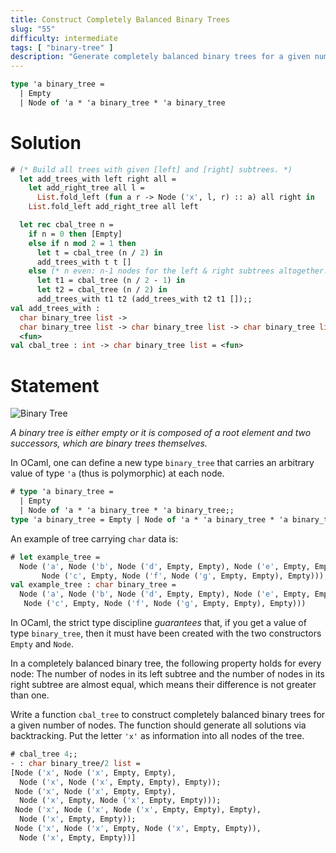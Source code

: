 ```yaml
---
title: Construct Completely Balanced Binary Trees
slug: "55"
difficulty: intermediate
tags: [ "binary-tree" ]
description: "Generate completely balanced binary trees for a given number of nodes using the cbal_tree function."
---
```


```ocaml
type 'a binary_tree =
  | Empty
  | Node of 'a * 'a binary_tree * 'a binary_tree
```

# Solution

```ocaml
# (* Build all trees with given [left] and [right] subtrees. *)
  let add_trees_with left right all =
    let add_right_tree all l =
      List.fold_left (fun a r -> Node ('x', l, r) :: a) all right in
    List.fold_left add_right_tree all left

  let rec cbal_tree n =
    if n = 0 then [Empty]
    else if n mod 2 = 1 then
      let t = cbal_tree (n / 2) in
      add_trees_with t t []
    else (* n even: n-1 nodes for the left & right subtrees altogether. *)
      let t1 = cbal_tree (n / 2 - 1) in
      let t2 = cbal_tree (n / 2) in
      add_trees_with t1 t2 (add_trees_with t2 t1 []);;
val add_trees_with :
  char binary_tree list ->
  char binary_tree list -> char binary_tree list -> char binary_tree list =
  <fun>
val cbal_tree : int -> char binary_tree list = <fun>
```

# Statement

![Binary Tree](/media/problems/binary-tree.gif)

*A binary tree is either empty or it is composed of a root element and
two successors, which are binary trees themselves.*

In OCaml, one can define a new type `binary_tree` that carries an
arbitrary value of type `'a` (thus is polymorphic) at each node.

```ocaml
# type 'a binary_tree =
  | Empty
  | Node of 'a * 'a binary_tree * 'a binary_tree;;
type 'a binary_tree = Empty | Node of 'a * 'a binary_tree * 'a binary_tree
```

An example of tree carrying `char` data is:

```ocaml
# let example_tree =
  Node ('a', Node ('b', Node ('d', Empty, Empty), Node ('e', Empty, Empty)),
       Node ('c', Empty, Node ('f', Node ('g', Empty, Empty), Empty)));;
val example_tree : char binary_tree =
  Node ('a', Node ('b', Node ('d', Empty, Empty), Node ('e', Empty, Empty)),
   Node ('c', Empty, Node ('f', Node ('g', Empty, Empty), Empty)))
```

In OCaml, the strict type discipline *guarantees* that, if you get a
value of type `binary_tree`, then it must have been created with the two
constructors `Empty` and `Node`.

In a completely balanced binary tree, the following property holds for
every node: The number of nodes in its left subtree and the number of
nodes in its right subtree are almost equal, which means their
difference is not greater than one.

Write a function `cbal_tree` to construct completely balanced binary
trees for a given number of nodes. The function should generate all
solutions via backtracking. Put the letter `'x'` as information into all
nodes of the tree.

```ocaml
# cbal_tree 4;;
- : char binary_tree/2 list =
[Node ('x', Node ('x', Empty, Empty),
  Node ('x', Node ('x', Empty, Empty), Empty));
 Node ('x', Node ('x', Empty, Empty),
  Node ('x', Empty, Node ('x', Empty, Empty)));
 Node ('x', Node ('x', Node ('x', Empty, Empty), Empty),
  Node ('x', Empty, Empty));
 Node ('x', Node ('x', Empty, Node ('x', Empty, Empty)),
  Node ('x', Empty, Empty))]
```
